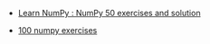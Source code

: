 
- [Learn NumPy : NumPy 50 exercises and solution](https://www.kaggle.com/code/themlphdstudent/learn-numpy-numpy-50-exercises-and-solution)

- [100 numpy exercises](https://github.com/rougier/numpy-100)